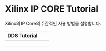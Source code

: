 # Xilinx IP CORE Tutorial
Xilinx의 IP Core의 주간적인 사용 방법을 설명합니다.



| DDS Tutorial |      |      |
| :----------: | :--: | :--: |
|              |      |      |
|              |      |      |
|              |      |      |


